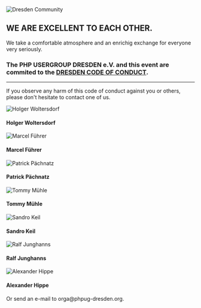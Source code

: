 
<div class="hidden-xs hidden-sm col-md-2 pull-right">
    <img src="@baseUrl@/assets/images/phpartners/dresden-community-logo.png" alt="Dresden Community" class="img-responsive img-rounded">
</div>

## WE ARE EXCELLENT TO EACH OTHER.
 
We take a comfortable atmosphere and an enrichig exchange for everyone very seriously.
 
### The PHP USERGROUP DRESDEN e.V. and this event are commited to the [<i class="fa fa-link"></i> DRESDEN CODE OF CONDUCT](https://dresden-code-of-conduct.org/en/).

<hr class="blockspace">

If you observe any harm of this code of conduct against you or others, please don't hesitate to contact one of us.

<div class="row blockspace">
	<div class="col-xs-6 col-sm-6 col-md-3 col-lg-3 text-center">
    	<div class="orgamember">
			<img src="@baseUrl@/assets/images/orgateam/hwoltersdorf.png" alt="Holger Woltersdorf">
			<h4>Holger Woltersdorf</h4>
		</div>
	</div>
	<div class="col-xs-6 col-sm-6 col-md-3 col-lg-3 text-center">
    	<div class="orgamember">
			<img src="@baseUrl@/assets/images/orgateam/mfuehrer.jpg" alt="Marcel Führer">
			<h4>Marcel Führer</h4>
		</div>
    </div>
    <div class="col-xs-6 col-sm-6 col-md-3 col-lg-3 text-center">
    	<div class="orgamember">
			<img src="@baseUrl@/assets/images/orgateam/ppaechnatz.jpg" alt="Patrick Pächnatz">
			<h4>Patrick Pächnatz</h4>
		</div>
    </div>
    <div class="col-xs-6 col-sm-6 col-md-3 col-lg-3 text-center">
    	<div class="orgamember">
			<img src="@baseUrl@/assets/images/orgateam/tmuehle.png" alt="Tommy Mühle">
			<h4>Tommy Mühle</h4>
    	</div>
    </div>
    <div class="col-xs-6 col-sm-6 col-md-3 col-lg-3 text-center">
    	<div class="orgamember">
			<img src="@baseUrl@/assets/images/orgateam/skeil.jpg" alt="Sandro Keil">
			<h4>Sandro Keil</h4>
		</div>
	</div>
	<div class="col-xs-6 col-sm-6 col-md-3 col-lg-3 text-center">
    	<div class="orgamember">
			<img src="@baseUrl@/assets/images/orgateam/rjunghanns.jpg" alt="Ralf Junghanns">
			<h4>Ralf Junghanns</h4>
    	</div>
	</div>
	<div class="col-xs-6 col-sm-6 col-md-3 col-lg-3 text-center">
    	<div class="orgamember">
			<img src="@baseUrl@/assets/images/orgateam/ahippe.png" alt="Alexander Hippe">
			<h4>Alexander Hippe</h4>
		</div>
	</div>
</div>

Or send an e-mail to <i class="fa fa-envelope-o"></i> &#111;&#114;&#103;&#097;&#064;&#112;&#104;&#112;&#117;&#103;&#045;&#100;&#114;&#101;&#115;&#100;&#101;&#110;&#046;&#111;&#114;&#103;.
